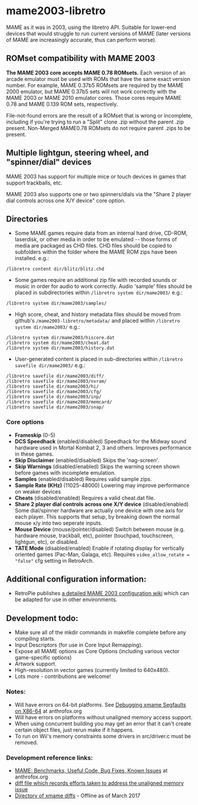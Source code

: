 # mame2003-libretro
MAME as it was in 2003, using the libretro API. Suitable for lower-end devices that would struggle to run current versions of MAME (later versions of MAME are increasingly accurate, thus can perform worse).

## ROMset compatibility with MAME 2003
**The MAME 2003 core accepts MAME 0.78 ROMsets.** Each version of an arcade emulator must be used with ROMs that have the same exact version number. For example, MAME 0.37b5 ROMsets are required by the MAME 2000 emulator, but MAME 0.37b5 sets will not work correctly with the MAME 2003 or MAME 2010 emulator cores. Those cores require MAME 0.78 and MAME 0.139 ROM sets, respectively.

File-not-found errors are the result of a ROMset that is wrong or incomplete, including if you're trying to run a "Split" clone .zip without the parent .zip present. Non-Merged MAME0.78 ROMsets do not require parent .zips to be present.

## Multiple lightgun, steering wheel, and "spinner/dial" devices
MAME 2003 has support for multiple mice or touch devices in games that support trackballs, etc.

MAME 2003 also supports one or two spinners/dials via the "Share 2 player dial controls across one X/Y device" core option.

## Directories
* Some MAME games require data from an internal hard drive, CD-ROM, laserdisk, or other media in order to be emulated -- those forms of media are packaged as CHD files. CHD files should be copied to subfolders within the folder where the MAME ROM zips have been installed. e.g.:
```
/libretro content dir/blitz/blitz.chd
```
* Some games require an additional zip file with recorded sounds or music in order for audio to work correctly. Audio 'sample' files should be placed in subdirectories within `/libretro system dir/mame2003/` e.g.:
```
/libretro system dir/mame2003/samples/
```
* High score, cheat, and history metadata files should be moved from github's `/mame2003-libretro/metadata/` and placed within `/libretro system dir/mame2003/` e.g.:
```
/libretro system dir/mame2003/hiscore.dat
/libretro system dir/mame2003/cheat.dat
/libretro system dir/mame2003/history.dat
```
* User-generated content is placed in sub-directories within `/libretro savefile dir/mame2003/` e.g.:
```
/libretro savefile dir/mame2003/diff/
/libretro savefile dir/mame2003/nvram/
/libretro savefile dir/mame2003/hi/
/libretro savefile dir/mame2003/cfg/
/libretro savefile dir/mame2003/inp/
/libretro savefile dir/mame2003/memcard/
/libretro savefile dir/mame2003/snap/
```

### Core options
* **Frameskip** (0-5)
* **DCS Speedhack** (enabled/disabled)
  Speedhack for the Midway sound hardware used in Mortal Kombat 2, 3 and others. Improves performance in these games.
* **Skip Disclaimer** (enabled/disabled)
  Skips the 'nag-screen'.
* **Skip Warnings** (disabled/enabled)
  Skips the warning screen shown before games with incomplete emulation.
* **Samples** (enabled/disabled)
  Requires valid sample zips.
* **Sample Rate (KHz)** (11025-48000)
  Lowering may improve performance on weaker devices
* **Cheats** (disabled/enabled)
  Requires a valid cheat.dat file.
* **Share 2 player dial controls across one X/Y device** (disabled/enabled)
  Some dial/spinner hardware are actually one device with one axis for each player. This supports that setup, by breaking down the normal mouse x/y into two seperate inputs.
* **Mouse Device** (mouse/pointer/disabled)
  Switch between mouse (e.g. hardware mouse, trackball, etc), pointer (touchpad, touchscreen, lightgun, etc), or disabled.
* **TATE Mode** (disabled/enabled)
  Enable if rotating display for vertically oriented games (Pac-Man, Galaga, etc). Requires `video_allow_rotate = "false"` cfg setting in RetroArch.

## Additional configuration information:
 * RetroPie publishes [a detailed MAME 2003 configuration wiki](https://github.com/RetroPie/RetroPie-Setup/wiki/lr-mame2003) which can be adapted for use in other environments.
 
 
## Development todo:
* Make sure all of the mkdir commands in makefile complete before any compiling starts.
* Input Descriptors (for use in Core Input Remapping).
* Expose all MAME options as Core Options (including various vector game-specific options)
* Artwork support.
* High-resolution in vector games (currently limited to 640x480).
* Lots more - contributions are welcome!

### Notes:
* Will have errors on 64-bit platforms. See [Debugging xmame Segfaults on X86-64](http://www.anthrofox.org/code/mame/64bitclean/index.html) at anthrofox.org
* Will have errors on platforms without unaligned memory access support.
* When using concurrent building you may get an error that it can't create certain object files, just rerun make if it happens.
* To run on Wii's memory constraints some drivers in src/driver.c must be removed.

### Development reference links:
 * [MAME: Benchmarks, Useful Code, Bug Fixes, Known Issues](http://www.anthrofox.org/code/mame/index.html) at anthrofox.org
 * [diff file which records efforts taken to address the unaligned memory issue](https://code.oregonstate.edu/svn/dsp_bd/uclinux-dist/trunk/user/games/xmame/xmame-0.106/src/unix/contrib/patches/word-align-patch)
 * [Directory of xmame diffs](http://web.archive.org/web/20090718202532/http://www.filewatcher.com/b/ftp/ftp.zenez.com/pub/mame/xmame.0.0.html) - Offline as of March 2017
